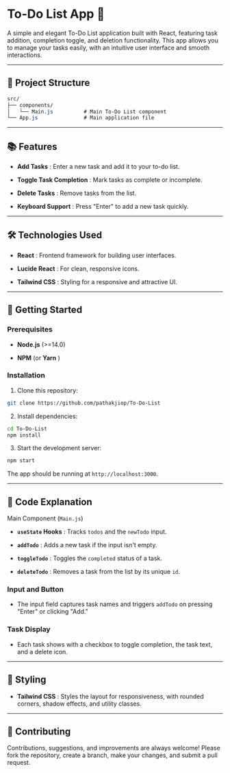 # To-Do List App 📝 

A simple and elegant To-Do List application built with React, featuring task addition, completion toggle, and deletion functionality. This app allows you to manage your tasks easily, with an intuitive user interface and smooth interactions.


---

## 📂 Project Structure 


```css
src/
├── components/
│   └── Main.js          # Main To-Do List component
└── App.js               # Main application file
```


---


## 📚 Features 
 
- **Add Tasks** : Enter a new task and add it to your to-do list.
 
- **Toggle Task Completion** : Mark tasks as complete or incomplete.
 
- **Delete Tasks** : Remove tasks from the list.
 
- **Keyboard Support** : Press "Enter" to add a new task quickly.


---


## 🛠️ Technologies Used 
 
- **React** : Frontend framework for building user interfaces.
 
- **Lucide React** : For clean, responsive icons.
 
- **Tailwind CSS** : Styling for a responsive and attractive UI.


---


## 🚀 Getting Started 

### Prerequisites 
 
- **Node.js**  (>=14.0)
 
- **NPM**  (or **Yarn** )

### Installation 
 
1. Clone this repository:

```bash
git clone https://github.com/pathakjiop/To-Do-List
```
 
2. Install dependencies:

```bash
cd To-Do-List
npm install
```
 
3. Start the development server:

```bash
npm start
```
The app should be running at `http://localhost:3000`.

---


## 📄 Code Explanation 
Main Component (`Main.js`) 
- **`useState` Hooks** : Tracks `todos` and the `newTodo` input.
 
- **`addTodo`** : Adds a new task if the input isn't empty.
 
- **`toggleTodo`** : Toggles the `completed` status of a task.
 
- **`deleteTodo`** : Removes a task from the list by its unique `id`.

### Input and Button 
 
- The input field captures task names and triggers `addTodo` on pressing "Enter" or clicking "Add."

### Task Display 

- Each task shows with a checkbox to toggle completion, the task text, and a delete icon.


---


## 🎨 Styling 
 
- **Tailwind CSS** : Styles the layout for responsiveness, with rounded corners, shadow effects, and utility classes.


---


## 🤝 Contributing 

Contributions, suggestions, and improvements are always welcome! Please fork the repository, create a branch, make your changes, and submit a pull request.
